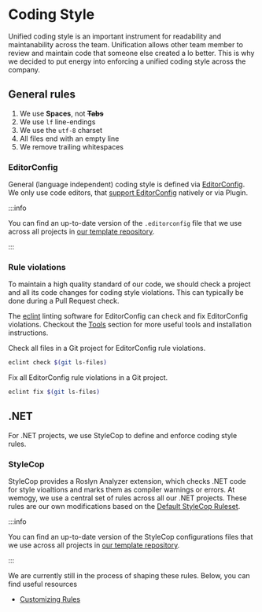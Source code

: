 # Coding Style

Unified coding style is an important instrument for readability and maintanability across the team. Unification allows other team member to review and maintain code that someone else created a lo better. This is why we decided to put energy into enforcing a unified coding style across the company.

## General rules

1. We use **Spaces**, not ~~**Tabs**~~
1. We use `lf` line-endings
1. We use the `utf-8` charset
1. All files end with an empty line
1. We remove trailing whitespaces


### EditorConfig

General (language independent) coding style is defined via [EditorConfig](https://editorconfig.org). We only use code editors, that [support EditorConfig](https://editorconfig.org/#pre-installed) natively or via Plugin.

:::info

You can find an up-to-date version of the `.editorconfig` file that we use across all projects in [our template repository](https://github.com/wemogy/template/blob/main/.editorconfig).

:::

### Rule violations

To maintain a high quality standard of our code, we should check a project and all its code changes for coding style violations. This can typically be done during a Pull Request check.

The [eclint](https://github.com/greut/eclint) linting software for EditorConfig can check and fix EditorConfig violations. Checkout the [Tools](/docs-internal/tools) section for more useful tools and installation instructions.

Check all files in a Git project for EditorConfig rule violations.

```bash
eclint check $(git ls-files)
```

Fix all EditorConfig rule violations in a Git project.

```bash
eclint fix $(git ls-files)
```

## .NET

For .NET projects, we use StyleCop to define and enforce coding style rules.

### StyleCop

StyleCop provides a Roslyn Analyzer extension, which checks .NET code for style vioaltions and marks them as compiler warnings or errors. At wemogy, we use a central set of rules across all our .NET projects. These rules are our own modifications based on the [Default StyleCop Ruleset](https://github.com/DotNetAnalyzers/StyleCopAnalyzers/blob/master/StyleCop.Analyzers/StyleCop.Analyzers.CodeFixes/rulesets/StyleCopAnalyzersDefault.ruleset).

:::info

You can find an up-to-date version of the StyleCop configurations files that we use across all projects in [our template repository](https://github.com/wemogy/template).

:::

We are currently still in the process of shaping these rules. Below, you can find useful resources

- [Customizing Rules](https://github.com/DotNetAnalyzers/StyleCopAnalyzers/blob/master/documentation/Configuration.md)
